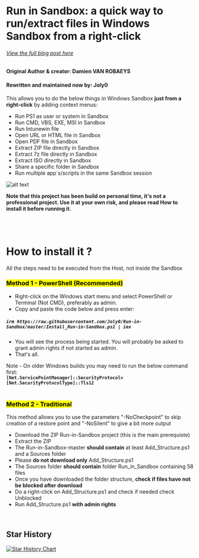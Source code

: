 # Run in Sandbox: a quick way to run/extract files in Windows Sandbox from a right-click
###### *[View the full blog post here](https://www.systanddeploy.com/2023/06/runinsandbox-quick-way-to-runextract.html)*

#### Original Author & creator: Damien VAN ROBAEYS
#### Rewritten and maintained now by: Joly0

This allows you to do the below things in Windows Sandbox **just from a right-click** by adding context menus:
- Run PS1 as user or system in Sandbox
- Run CMD, VBS, EXE, MSI in Sandbox
- Run Intunewin file
- Open URL or HTML file in Sandbox
- Open PDF file in Sandbox
- Extract ZIP file directly in Sandbox
- Extract 7z file directly in Sandbox
- Extract ISO directly in Sandbox
- Share a specific folder in Sandbox
- Run multiple app´s/scripts in the same Sandbox session

![alt text](https://github.com/damienvanrobaeys/Run-in-Sandbox/blob/master/ps1_system.gif)

**Note that this project has been build on personal time, it's not a professional project. Use it at your own risk, and please read How to install it before running it.**
<br/>
<br/>
<br/>
<br/>

# How to install it ?
All the steps need to be executed from the Host, not inside the Sandbox

### <mark>__Method 1 - PowerShell (Recommended)__</mark>
-   Right-click on the Windows start menu and select PowerShell or Terminal (Not CMD), preferably as admin.
-   Copy and paste the code below and press enter:
##### __`irm https://raw.githubusercontent.com/Joly0/Run-in-Sandbox/master/Install_Run-in-Sandbox.ps1 | iex`__
-   You will see the process being started. You will probably be asked to grant admin rights if not started as admin.
-   That's all.

Note - On older Windows builds you may need to run the below command first: \
__`[Net.ServicePointManager]::SecurityProtocol=[Net.SecurityProtocolType]::Tls12`__
<br/>
<br/>

### <mark>__Method 2 - Traditional__</mark>
This method allows you to use the parameters "-NoCheckpoint" to skip creation of a restore point and "-NoSilent" to give a bit more output
- Download the ZIP Run-in-Sandbox project (this is the main prerequiste)
- Extract the ZIP
- The Run-in-Sandbox-master **should contain** at least Add_Structure.ps1  and a Sources folder
- Please **do not download only** Add_Structure.ps1
- The Sources folder **should contain** folder Run_in_Sandbox containing 58 files
- Once you have downloaded the folder structure, **check if files have not be blocked after download**
- Do a right-click on Add_Structure.ps1 and check if needed check Unblocked
- Run Add_Structure.ps1 **with admin rights**
<br/>

## Star History

[![Star History Chart](https://api.star-history.com/svg?repos=Joly0/Run-in-Sandbox&type=Date)](https://www.star-history.com/#Joly0/Run-in-Sandbox&Date)
